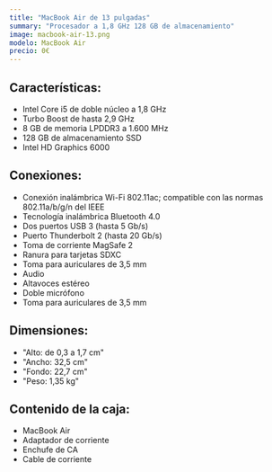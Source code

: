 ```yaml
---
title: "MacBook Air de 13 pulgadas"
summary: "Procesador a 1,8 GHz 128 GB de almacenamiento"
image: macbook-air-13.png
modelo: MacBook Air
precio: 0€
---
```


## Características:

  - Intel Core i5 de doble núcleo a 1,8 GHz
  - Turbo Boost de hasta 2,9 GHz
  - 8 GB de memoria LPDDR3 a 1.600 MHz
  - 128 GB de almacenamiento SSD
  - Intel HD Graphics 6000

## Conexiones:

  - Conexión inalámbrica Wi-Fi 802.11ac; compatible con las normas 802.11a/b/g/n del IEEE
  - Tecnología inalámbrica Bluetooth 4.0
  - Dos puertos USB 3 (hasta 5 Gb/s)
  - Puerto Thunderbolt 2 (hasta 20 Gb/s)
  - Toma de corriente MagSafe 2
  - Ranura para tarjetas SDXC
  - Toma para auriculares de 3,5 mm
  - Audio
  - Altavoces estéreo
  - Doble micrófono
  - Toma para auriculares de 3,5 mm

## Dimensiones:

  - "Alto: de 0,3 a 1,7 cm"
  - "Ancho: 32,5 cm"
  - "Fondo: 22,7 cm"
  - "Peso: 1,35 kg"

## Contenido de la caja:

  - MacBook Air
  - Adaptador de corriente
  - Enchufe de CA
  - Cable de corriente
